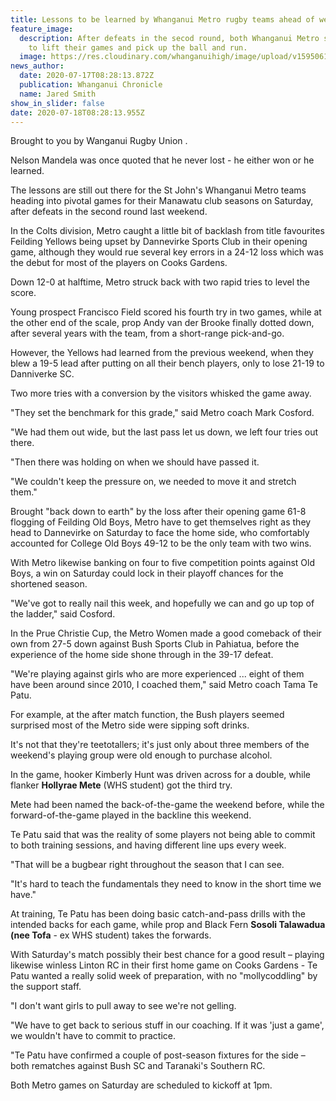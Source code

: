 ```yaml
---
title: Lessons to be learned by Whanganui Metro rugby teams ahead of weekend play
feature_image:
  description: After defeats in the secod round, both Whanganui Metro sides need
    to lift their games and pick up the ball and run.
  image: https://res.cloudinary.com/whanganuihigh/image/upload/v1595061872/News/Hollyrae_Mete._chron_17.7.jpg
news_author:
  date: 2020-07-17T08:28:13.872Z
  publication: Whanganui Chronicle
  name: Jared Smith
show_in_slider: false
date: 2020-07-18T08:28:13.955Z
---
```

Brought to you by Wanganui Rugby Union.

Nelson Mandela was once quoted that he never lost - he either won or he learned.

The lessons are still out there for the St John's Whanganui Metro teams heading into pivotal games for their Manawatu club seasons on Saturday, after defeats in the second round last weekend.

In the Colts division, Metro caught a little bit of backlash from title favourites Feilding Yellows being upset by Dannevirke Sports Club in their opening game, although they would rue several key errors in a 24-12 loss which was the debut for most of the players on Cooks Gardens.

Down 12-0 at halftime, Metro struck back with two rapid tries to level the score.

Young prospect Francisco Field scored his fourth try in two games, while at the other end of the scale, prop Andy van der Brooke finally dotted down, after several years with the team, from a short-range pick-and-go.

However, the Yellows had learned from the previous weekend, when they blew a 19-5 lead after putting on all their bench players, only to lose 21-19 to Danniverke SC.

Two more tries with a conversion by the visitors whisked the game away.

"They set the benchmark for this grade," said Metro coach Mark Cosford.

"We had them out wide, but the last pass let us down, we left four tries out there.

"Then there was holding on when we should have passed it.

"We couldn't keep the pressure on, we needed to move it and stretch them."

Brought "back down to earth" by the loss after their opening game 61-8 flogging of Feilding Old Boys, Metro have to get themselves right as they head to Dannevirke on Saturday to face the home side, who comfortably accounted for College Old Boys 49-12 to be the only team with two wins.

With Metro likewise banking on four to five competition points against Old Boys, a win on Saturday could lock in their playoff chances for the shortened season.

"We've got to really nail this week, and hopefully we can and go up top of the ladder," said Cosford.

In the Prue Christie Cup, the Metro Women made a good comeback of their own from 27-5 down against Bush Sports Club in Pahiatua, before the experience of the home side shone through in the 39-17 defeat.

"We're playing against girls who are more experienced ... eight of them have been around since 2010, I coached them," said Metro coach Tama Te Patu.

For example, at the after match function, the Bush players seemed surprised most of the Metro side were sipping soft drinks.

It's not that they're teetotallers; it's just only about three members of the weekend's playing group were old enough to purchase alcohol.

In the game, hooker Kimberly Hunt was driven across for a double, while flanker **Hollyrae Mete** (WHS student) got the third try.

Mete had been named the back-of-the-game the weekend before, while the forward-of-the-game played in the backline this weekend.

Te Patu said that was the reality of some players not being able to commit to both training sessions, and having different line ups every week.

"That will be a bugbear right throughout the season that I can see.

"It's hard to teach the fundamentals they need to know in the short time we have."

At training, Te Patu has been doing basic catch-and-pass drills with the intended backs for each game, while prop and Black Fern **Sosoli Talawadua (nee Tofa** - ex WHS student) takes the forwards.

With Saturday's match possibly their best chance for a good result – playing likewise winless Linton RC in their first home game on Cooks Gardens - Te Patu wanted a really solid week of preparation, with no "mollycoddling" by the support staff.

"I don't want girls to pull away to see we're not gelling.

"We have to get back to serious stuff in our coaching. If it was 'just a game', we wouldn't have to commit to practice.

"Te Patu have confirmed a couple of post-season fixtures for the side – both rematches against Bush SC and Taranaki's Southern RC.

Both Metro games on Saturday are scheduled to kickoff at 1pm.